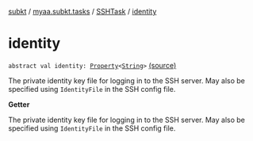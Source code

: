 [subkt](../../index.md) / [myaa.subkt.tasks](../index.md) / [SSHTask](index.md) / [identity](./identity.md)

# identity

`abstract val identity: `[`Property`](https://docs.gradle.org/current/javadoc/org/gradle/api/provider/Property.html)`<`[`String`](https://kotlinlang.org/api/latest/jvm/stdlib/kotlin/-string/index.html)`>` [(source)](https://github.com/Myaamori/SubKt/blob/0.1.10/src/main/kotlin/myaa/subkt/tasks/tasks.kt#L1892)

The private identity key file for logging in to the SSH server.
May also be specified using `IdentityFile` in the SSH config file.

**Getter**

The private identity key file for logging in to the SSH server.
May also be specified using `IdentityFile` in the SSH config file.

